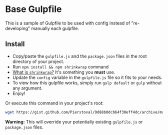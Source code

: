 # Base Gulpfile

This is a sample of Gulpfile to be used with config instead of "re-developing" manually each gulpfile.

## Install

* Copy/paste the `gulpfile.js` and the `package.json` files in the root directory of your project.
* Run `npm install && npm shrinkwrap` command
 * [What is `shrinkwrap`?](https://docs.npmjs.com/cli/shrinkwrap)
   It's something you **must** use.
* Update the `config` variable in the `gulpfile.js` file so it fits to your needs.
* To view how this gulpfile works, simply run `gulp default` or `gulp` without any argument.
* Enjoy!

Or execute this command in your project's root:

```bash
wget https://gist.github.com/Pierstoval/9d88b0dcb64f30eff4dc/archive/master.zip && unzip -u -o master.zip && cp -f 9d88b0dcb64f30eff4dc-master/{gulpfile.js,package.json} ./ && rm -rf 9d88b0dcb64f30eff4dc-master master.zip && npm install
```

**Warning:** This will override your potentially existing `gulpfile.js` or `package.json` files.
